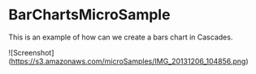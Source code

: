 BarChartsMicroSample
====================

This is an example of how can we create a bars chart in Cascades. 

![Screenshot] (https://s3.amazonaws.com/microSamples/IMG_20131206_104856.png)
